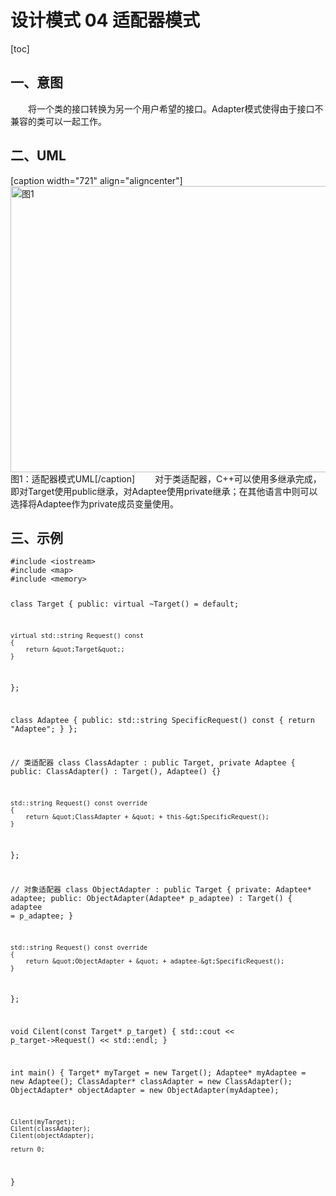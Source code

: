 # 设计模式 04 适配器模式

[toc]
<h2>一、意图</h2>
&emsp;&emsp;将一个类的接口转换为另一个用户希望的接口。Adapter模式使得由于接口不兼容的类可以一起工作。
<h2>二、UML</h2>
[caption width="721" align="aligncenter"]<img src="https://cdn.swordofmorning.com/SwordofMorning/Article%20Images/Design%20Pattern/04/Adapter.png" width="721" height="458" alt="图1" class="size-full" /> 图1：适配器模式UML[/caption]
&emsp;&emsp;对于类适配器，C++可以使用多继承完成，即对Target使用public继承，对Adaptee使用private继承；在其他语言中则可以选择将Adaptee作为private成员变量使用。
<h2>三、示例</h2>
<pre><code class="language-cpp">#include &lt;iostream&gt;
#include &lt;map&gt;
#include &lt;memory&gt;

class Target
{
public:
    virtual ~Target() = default;

    virtual std::string Request() const
    {
        return &quot;Target&quot;;
    }
};

class Adaptee
{
public:
    std::string SpecificRequest() const
    {
        return &quot;Adaptee&quot;;
    }
};

// 类适配器
class ClassAdapter : public Target, private Adaptee
{
public:
    ClassAdapter() : Target(), Adaptee() {}

    std::string Request() const override
    {
        return &quot;ClassAdapter + &quot; + this-&gt;SpecificRequest();
    }
};

// 对象适配器
class ObjectAdapter : public Target
{
private:
    Adaptee* adaptee;
public:
    ObjectAdapter(Adaptee* p_adaptee) : Target()
    {
        adaptee = p_adaptee;
    }

    std::string Request() const override
    {
        return &quot;ObjectAdapter + &quot; + adaptee-&gt;SpecificRequest();
    }
};

void Cilent(const Target* p_target)
{
    std::cout &lt;&lt; p_target-&gt;Request() &lt;&lt; std::endl;
}

int main()
{
    Target* myTarget = new Target();
    Adaptee* myAdaptee = new Adaptee();
    ClassAdapter* classAdapter = new ClassAdapter();
    ObjectAdapter* objectAdapter = new ObjectAdapter(myAdaptee);

    Cilent(myTarget);
    Cilent(classAdapter);
    Cilent(objectAdapter);

    return 0;
}</code></pre>
